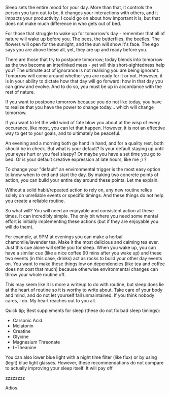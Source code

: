 Sleep sets the entire mood for your day. More than that, it controls the person you turn out to be, it changes your interactions with others, and it impacts your productivity. I could go on about how important it is, but that does not make much difference in who gets out of bed.

For those that struggle to wake up for tomorrow's day - remember that all of nature will wake up before you. The bees, the butterflies, the beetles. The flowers will open for the sunlight, and the sun will show it's face. The ego says you are above these all, yet, they are up and ready before you.

There are those that try to postpone tomorrow; today blends into tomorrow as the two become an interlinked mess - yet will this short-sightedness help you? The ultimate act of ignorance is not realising you are being ignorant. Tomorrow will come around whether you are ready for it or not. However, it is in your ability to dictate how that day will go forward; how in that day you can grow and evolve. And to do so, you must be up in accordance with the rest of nature.

If you want to postpone tomorrow because you do not like today, you have to realize that you have the power to change today... which will change tomorrow.

If you want to let the wild wind of fate blow you about at the wisp of every occurance, like most, you can let that happen. However, it is not an effective way to get to your goals, and to ultimately be peaceful.

An evening and a morning both go hand in hand, and for a quality rest, both should be in check. But what is your default? Is your default staying up until your eyes hurt or you feel sleepy? Or maybe you have a set time you go to bed. Or is your default creative expression at late hours, like me ;) ?

To change your "default" an environmental trigger is the most easy option to know when to end and start the day. By making two concrete points of action, you can build your entire day around these points. Let me explain.

Without a solid habit/repeated action to rely on, any new routine relies solely on unreliable events or specific timings. And these things do not help you create a reliable routine.

So what will? You will need an enjoyable and consistent action at these times. It can incredibly simple. The only bit where you need some mental effort is initially implementing these actions (but if they are enjoyable you will do them).

For example, at 9PM at evenings you can make a herbal chamomile/lavender tea. Make it the most delicious and calming tea ever. Just this cue alone will settle you for sleep. When you wake up, you can have a similar cue (like a nice coffee 90 mins after you wake up) and these two events (in this case, drinks) act as rocks to build your other day events on. You want to make these things low on dependencies (like tea and coffee does not cost that much) because otherwise environmental changes can throw your whole routine off.

This may seem like it is more a writeup to do with routine, but sleep does lie at the heart of routine so it is worthy to write about. Take care of your body and mind, and do not let yourself fall unmaintained. If you think nobody cares, I do. My heart reaches out to you all.

Quick tip; Best supplements for sleep (these do not fix bad sleep timings):
- Carsonic Acid
- Melatonin
- Creatine
- Glycine
- Magnesium Threonate
- L-Theanine

You can also lower blue light with a night time filter (like flux) or by using (legit) blue light glasses. However, these recommendations do not compare to actually improving your sleep itself. It will pay off.

zzzzzzzz

Adios.